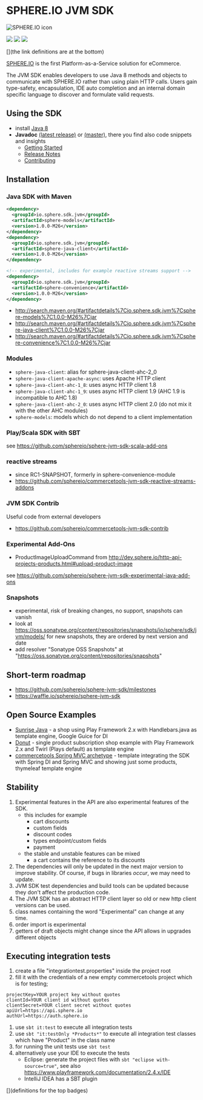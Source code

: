 # SPHERE.IO JVM SDK

![SPHERE.IO icon](https://admin.sphere.io/assets/images/sphere_logo_rgb_long.png)

[![][travis img]][travis]
[![][maven img]][maven]
[![][license img]][license]

[](the link definitions are at the bottom)

[SPHERE.IO](http://sphere.io) is the first Platform-as-a-Service solution for eCommerce.

The JVM SDK enables developers to use Java 8 methods and objects to communicate with SPHERE.IO rather than using plain HTTP calls.
Users gain type-safety, encapsulation, IDE auto completion and an internal domain specific language to discover and formulate valid requests.

## Using the SDK 
* install [Java 8](http://www.oracle.com/technetwork/java/javase/downloads/jdk8-downloads-2133151.html)
* <strong>Javadoc</strong> [(latest release)](http://sphereio.github.io/sphere-jvm-sdk/javadoc/v1.0.0-M26/index.html) or [(master)](http://sphereio.github.io/sphere-jvm-sdk/javadoc/master/index.html)</strong>, there you find also code snippets and insights
    * [Getting Started](http://sphereio.github.io/sphere-jvm-sdk/javadoc/v1.0.0-M26/io/sphere/sdk/meta/GettingStarted.html)
    * [Release Notes](http://sphereio.github.io/sphere-jvm-sdk/javadoc/v1.0.0-M26/io/sphere/sdk/meta/ReleaseNotes.html)
    * [Contributing](http://sphereio.github.io/sphere-jvm-sdk/javadoc/v1.0.0-M26/io/sphere/sdk/meta/ContributorDocumentation.html)
 
## Installation

### Java SDK with Maven

````xml
<dependency>
  <groupId>io.sphere.sdk.jvm</groupId>
  <artifactId>sphere-models</artifactId>
  <version>1.0.0-M26</version>
</dependency>
<dependency>
  <groupId>io.sphere.sdk.jvm</groupId>
  <artifactId>sphere-java-client</artifactId>
  <version>1.0.0-M26</version>
</dependency>

<!-- experimental, includes for example reactive streams support -->
<dependency>
  <groupId>io.sphere.sdk.jvm</groupId>
  <artifactId>sphere-convenience</artifactId>
  <version>1.0.0-M26</version>
</dependency>
````
* http://search.maven.org/#artifactdetails%7Cio.sphere.sdk.jvm%7Csphere-models%7C1.0.0-M26%7Cjar
* http://search.maven.org/#artifactdetails%7Cio.sphere.sdk.jvm%7Csphere-java-client%7C1.0.0-M26%7Cjar
* http://search.maven.org/#artifactdetails%7Cio.sphere.sdk.jvm%7Csphere-convenience%7C1.0.0-M26%7Cjar

### Modules
* `sphere-java-client`: alias for sphere-java-client-ahc-2_0
* `sphere-java-client-apache-async`: uses Apache HTTP client
* `sphere-java-client-ahc-1_8`: uses async HTTP client 1.8
* `sphere-java-client-ahc-1_9`: uses async HTTP client 1.9 (AHC 1.9 is incompatible to AHC 1.8)
* `sphere-java-client-ahc-2_0`: uses async HTTP client 2.0 (do not mix it with the other AHC modules)
* `sphere-models`: models which do not depend to a client implementation

### Play/Scala SDK with SBT

see https://github.com/sphereio/sphere-jvm-sdk-scala-add-ons

### reactive streams
* since RC1-SNAPSHOT, formerly in sphere-convenience-module
* https://github.com/sphereio/commercetools-jvm-sdk-reactive-streams-addons

### JVM SDK Contrib

Useful code from external developers

* https://github.com/sphereio/commercetools-jvm-sdk-contrib

### Experimental Add-Ons
* ProductImageUploadCommand from http://dev.sphere.io/http-api-projects-products.html#upload-product-image

see https://github.com/sphereio/sphere-jvm-sdk-experimental-java-add-ons

### Snapshots

* experimental, risk of breaking changes, no support, snapshots can vanish
* look at https://oss.sonatype.org/content/repositories/snapshots/io/sphere/sdk/jvm/models/ for new snapshots, they are ordered by next version and date
* add resolver "Sonatype OSS Snapshots" at "https://oss.sonatype.org/content/repositories/snapshots"

## Short-term roadmap
* https://github.com/sphereio/sphere-jvm-sdk/milestones
* https://waffle.io/sphereio/sphere-jvm-sdk

## Open Source Examples
* [Sunrise Java](https://github.com/sphereio/sphere-sunrise) - a shop using Play Framework 2.x with Handlebars.java as template engine, Google Guice for DI
* [Donut](https://github.com/commercetools/sphere-donut) - single product subscription shop example with Play Framework 2.x and Twirl (Plays default) as template engine
* [commercetools Spring MVC archetype](https://github.com/sphereio/commercetools-spring-mvc-archetype) - template integrating the SDK with Spring DI and Spring MVC and showing just some products, thymeleaf template engine

## Stability

1. Experimental features in the API are also experimental features of the SDK.
    * this includes for example
        * cart discounts
        * custom fields
        * discount codes
        * types endpoint/custom fields
        * payment
    * the stable and unstable features can be mixed
        * a cart contains the reference to its discounts
1. The dependencies will only be updated in the next major version to improve stability. Of course, if bugs in libraries *occur*, we may need to update.
1. JVM SDK test dependencies and build tools can be updated because they don't affect the production code.
1. The JVM SDK has an abstract HTTP client layer so old or new http client versions can be used.
1. class names containing the word "Experimental" can change at any time.
1. order import is experimental
1. getters of draft objects might change since the API allows in upgrades different objects

## Executing integration tests

1. create a file "integrationtest.properties" inside the project root
1. fill it with the credentials of a new empty commercetools project which is for testing;

```
projectKey=YOUR project key without quotes
clientId=YOUR client id without quotes
clientSecret=YOUR client secret without quotes
apiUrl=https://api.sphere.io
authUrl=https://auth.sphere.io
```

1. use `sbt it:test` to execute all integration tests
1. use `sbt "it:testOnly *Products*"` to execute all integration test classes which have "Product" in the class name
1. for running the unit tests use `sbt test`
1. alternatively use your IDE to execute the tests
    * Eclipse: generate the project files with `sbt "eclipse with-source=true"`, see also https://www.playframework.com/documentation/2.4.x/IDE
    * IntelliJ IDEA has a SBT plugin
    

[](definitions for the top badges)

[travis]:https://travis-ci.org/sphereio/sphere-jvm-sdk
[travis img]:https://travis-ci.org/sphereio/sphere-jvm-sdk.svg?branch=master

[maven]:http://search.maven.org/#search|gav|1|g:"io.sphere.sdk.jvm"%20AND%20a:"sphere-jvm-sdk"
[maven img]:https://maven-badges.herokuapp.com/maven-central/io.sphere.sdk.jvm/sphere-jvm-sdk/badge.svg

[license]:LICENSE.md
[license img]:https://img.shields.io/badge/License-Apache%202-blue.svg
